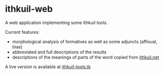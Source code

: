 ithkuil-web
===========

A web application implementing some Ithkuil tools.

Current features:
- morphological analysis of formatives as well as some adjuncts (affixual, bias)
- abbreviated and full descriptions of the results
- descriptions of the meanings of parts of the word copied from [ithkuil.net](http://ithkuil.net)

A live version is available at [ithkuil-tools.tk](http://ithkuil-tools.tk)
